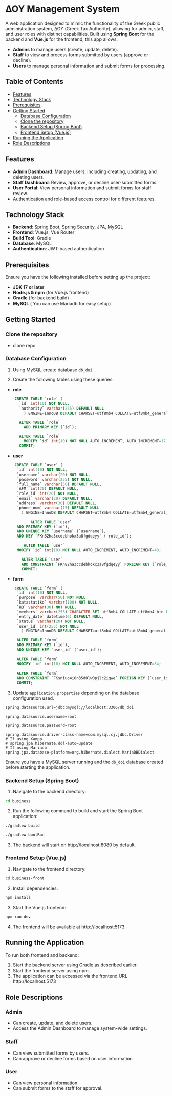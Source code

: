 # ΔΟΥ Management System
A web application designed to mimic the functionality of the Greek public administration system, ΔΟΥ (Greek Tax Authority), allowing for admin, staff, and user roles with distinct capabilities. Built using **Spring Boot** for the backend and **Vue.js** for the frontend, this app allows:

-   **Admins** to manage users (create, update, delete).
-   **Staff** to view and process forms submitted by users (approve or decline).
-   **Users** to manage personal information and submit forms for processing.

 ## Table of Contents

-   [Features](#features)
-   [Technology Stack](#technology-stack)
-   [Prerequisites](#prerequisites)
-   [Getting Started](#getting-started)
    -   [Database Configuration](#database-configuration)
    -   [Clone the repository](#clone-the-repository)
    -   [Backend Setup (Spring Boot)](#backend-setup-spring-boot)
    -   [Frontend Setup (Vue.js)](#frontend-setup-vuejs)
-   [Running the Application](#running-the-application)
-   [Role Descriptions](#role-descriptions)

## Features

-   **Admin Dashboard**: Manage users, including creating, updating, and deleting users.
-   **Staff Dashboard**: Review, approve, or decline user-submitted forms.
-   **User Portal**: View personal information and submit forms for staff review.
-   Authentication and role-based access control for different features.

## Technology Stack

-   **Backend**: Spring Boot, Spring Security, JPA, MySQL
-   **Frontend**: Vue.js, Vue Router
-   **Build Tool**: Gradle
-   **Database**:  MySQL
-   **Authentication**: JWT-based authentication

## Prerequisites

Ensure you have the following installed before setting up the project:

-   **JDK 17 or later**
-   **Node.js & npm** (for Vue.js frontend)
-   **Gradle** (for backend build)
-   **MySQL** ( You can use Mariadb for easy setup)

## Getting Started

### Clone the repository

- clone repo

### Database Configuration

1. Using MySQL create database ```db_doi```

2. Create the following tables using these queries: 
- **role**
```sql
	CREATE TABLE `role` (
	  `id` int(10) NOT NULL,
	  `authority` varchar(255) DEFAULT NULL
		) ENGINE=InnoDB DEFAULT CHARSET=utf8mb4 COLLATE=utf8mb4_general_ci;

  	  ALTER TABLE `role`
  		ADD PRIMARY KEY (`id`);

  	  ALTER TABLE `role`
  		MODIFY `id` int(10) NOT NULL AUTO_INCREMENT, AUTO_INCREMENT=17;
  	  COMMIT;
 ```
 - **user**
 ```sql 
	 CREATE TABLE `user` (
	  `id` int(10) NOT NULL,
	  `username` varchar(20) NOT NULL,
	  `password` varchar(255) NOT NULL,
	  `full_name` varchar(50) DEFAULT NULL,
	  `AFM` int(20) DEFAULT NULL,
	  `role_id` int(20) NOT NULL,
	  `email` varchar(20) DEFAULT NULL,
	  `address` varchar(30) DEFAULT NULL,
	  `phone_num` varchar(15) DEFAULT NULL
		) ENGINE=InnoDB DEFAULT CHARSET=utf8mb4 COLLATE=utf8mb4_general_ci;

     		ALTER TABLE `user`
	  ADD PRIMARY KEY (`id`),
	  ADD UNIQUE KEY `username` (`username`),
	  ADD KEY `FKn82ha3ccdebhokx3a8fgdqeyy` (`role_id`);

	     ALTER TABLE `user`
	  MODIFY `id` int(10) NOT NULL AUTO_INCREMENT, AUTO_INCREMENT=43;

     	ALTER TABLE `user`
  		ADD CONSTRAINT `FKn82ha3ccdebhokx3a8fgdqeyy` FOREIGN KEY (`role_id`) REFERENCES `role` (`id`);
		COMMIT;
 ```
 - **form**
 ```sql
	 CREATE TABLE `form` (
	  `id` int(10) NOT NULL,
	  `purpose` varchar(50) NOT NULL,
	  `katastatiko` varchar(100) NOT NULL,
	  `HQ` varchar(30) NOT NULL,
	  `members` varchar(255) CHARACTER SET utf8mb4 COLLATE utf8mb4_bin DEFAULT NULL,
	  `entry_date` datetime(6) DEFAULT NULL,
	  `status` varchar(20) NOT NULL,
	  `user_id` int(255) NOT NULL
		) ENGINE=InnoDB DEFAULT CHARSET=utf8mb4 COLLATE=utf8mb4_general_ci;

	  ALTER TABLE `form`
	  ADD PRIMARY KEY (`id`),
	  ADD UNIQUE KEY `user_id` (`user_id`);
	
	  ALTER TABLE `form`
	  MODIFY `id` int(10) NOT NULL AUTO_INCREMENT, AUTO_INCREMENT=34;
	
	  ALTER TABLE `form`
	  ADD CONSTRAINT `FKsniuo4i0n35d0lw0pjlc2iqwe` FOREIGN KEY (`user_id`) REFERENCES `user` (`id`);
  	  COMMIT;
 ```

3. Update  ```application.properties``` depending on the database configuration used.
```
spring.datasource.url=jdbc:mysql://localhost:3306/db_doi

spring.datasource.username=root

spring.datasource.password=root

spring.datasource.driver-class-name=com.mysql.cj.jdbc.Driver
# If using Xampp
# spring.jpa.hibernate.ddl-auto=update
# If using Mariadb
spring.jpa.database-platform=org.hibernate.dialect.MariaDBDialect
```
Ensure you have a MySQL server running and the `db_doi` database created before starting the application.

### Backend Setup (Spring Boot)

1.  Navigate to the backend directory:

```bash
cd business
```
2.  Run the following command to build and start the Spring Boot application:

```bash
./gradlew build
``` 
```bash
./gradlew bootRun
``` 

3.  The backend will start on http://localhost:8080 by default.

### Frontend Setup (Vue.js)

1.  Navigate to the frontend directory:
```bash
cd business-front
```

2.  Install dependencies:
```bash
npm install
```
3.  Start the Vue.js frontend: 
```bash
npm run dev
```
4.  The frontend will be available at http://localhost:5173.

## Running the Application

To run both frontend and backend:

1.  Start the backend server using Gradle as described earlier.
2.  Start the frontend server using npm.
3.  The application can be accessed via the frontend URL http://localhost:5173

## Role Descriptions

### Admin

-   Can create, update, and delete users.
-   Access the Admin Dashboard to manage system-wide settings.

### Staff

-   Can view submitted forms by users.
-   Can approve or decline forms based on user information.

### User

-   Can view personal information.
-   Can submit forms to the staff for approval.
